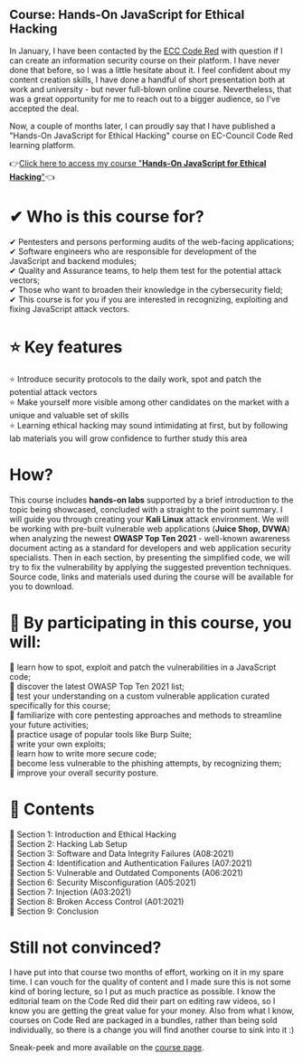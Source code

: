 ## Course: Hands-On JavaScript for Ethical Hacking

In January, I have been contacted by the [ECC Code Red](https://codered.eccouncil.org/) with question if I can create an information security course on their platform. I have never done that before, so I was a little hesitate about it. I feel confident about my content creation skills, I have done a handful of short presentation both at work and university - but never full-blown online course. Nevertheless, that was a great opportunity for me to reach out to a bigger audience, so I've accepted the deal.

Now, a couple of months later, I can proudly say that I have published a "Hands-On JavaScript for Ethical Hacking" course on EC-Council Code Red learning platform.

👉[Click here to access my course "**Hands-On JavaScript for Ethical Hacking**"](https://codered.eccouncil.org/course/hands-on-javascript-for-ethical-hacking)👈

# ✔ Who is this course for?
✔ Pentesters and persons performing audits of the web-facing applications;  
✔ Software engineers who are responsible for development of the JavaScript and backend modules;  
✔ Quality and Assurance teams, to help them test for the potential attack vectors;  
✔ Those who want to broaden their knowledge in the cybersecurity field;  
✔ This course is for you if you are interested in recognizing, exploiting and fixing JavaScript attack vectors.

# ⭐ Key features
⭐ Introduce security protocols to the daily work, spot and patch the potential attack vectors  
⭐ Make yourself more visible among other candidates on the market with a unique and valuable set of skills  
⭐ Learning ethical hacking may sound intimidating at first, but by following lab materials you will grow confidence to further study this area

# How?
This course includes **hands-on labs** supported by a brief introduction to the topic being showcased, concluded with a straight to the point summary. I will guide you through creating your **Kali Linux** attack environment. We will be working with pre-built vulnerable web applications (**Juice Shop, DVWA**) when analyzing the newest **OWASP Top Ten 2021** - well-known awareness document acting as a standard for developers and web application security specialists. Then in each section, by presenting the simplified code, we will try to fix the vulnerability by applying the suggested prevention techniques.  
Source code, links and materials used during the course will be available for you to download.

# 🍪 By participating in this course, you will:
🍪 learn how to spot, exploit and patch the vulnerabilities in a JavaScript code;  
🍪 discover the latest OWASP Top Ten 2021 list;  
🍪 test your understanding on a custom vulnerable application curated specifically for this course;  
🍪 familiarize with core pentesting approaches and methods to streamline your future activities;  
🍪 practice usage of popular tools like Burp Suite;  
🍪 write your own exploits;  
🍪 learn how to write more secure code;  
🍪 become less vulnerable to the phishing attempts, by recognizing them;  
🍪 improve your overall security posture.

# 🔸 Contents
🔸 Section 1: Introduction and Ethical Hacking  
🔸 Section 2: Hacking Lab Setup  
🔸 Section 3: Software and Data Integrity Failures (A08:2021)  
🔸 Section 4: Identification and Authentication Failures (A07:2021)  
🔸 Section 5: Vulnerable and Outdated Components (A06:2021)  
🔸 Section 6: Security Misconfiguration (A05:2021)  
🔸 Section 7: Injection (A03:2021)  
🔸 Section 8: Broken Access Control (A01:2021)  
🔸 Section 9: Conclusion  

# Still not convinced?

I have put into that course two months of effort, working on it in my spare time. I can vouch for the quality of content and I made sure this is not some kind of boring lecture, so I put as much practice as possible. I know the editorial team on the Code Red did their part on editing raw videos, so I know you are getting the great value for your money. Also from what I know, courses on Code Red are packaged in a bundles, rather than being sold individually, so there is a change you will find another course to sink into it :)

Sneak-peek and more available on the [course page](https://codered.eccouncil.org/course/hands-on-javascript-for-ethical-hacking).
